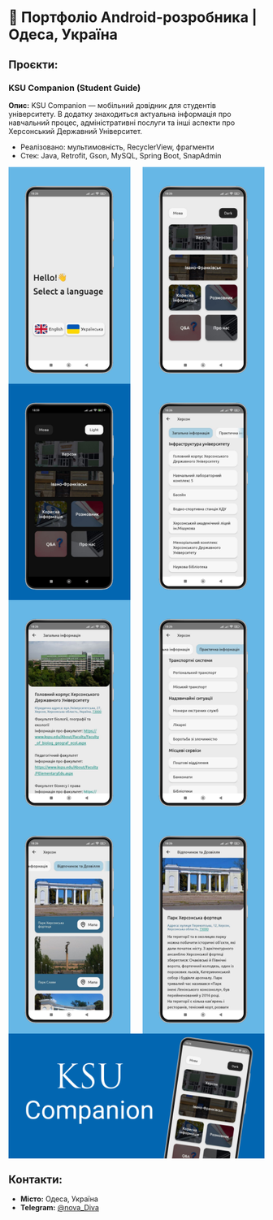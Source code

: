 # 📱 Портфоліо Android-розробника | Одеса, Україна

## Проєкти:

###  KSU Companion (Student Guide)

**Опис:** KSU Companion — мобільний довідник для студентів університету. В додатку знаходиться актуальна інформація про навчальний процес, адміністративні послуги та інші аспекти про Херсонський Державний Університет.
 
- Реалізовано: мультимовність, RecyclerView, фрагменти  
- Стек: Java, Retrofit, Gson, MySQL, Spring Boot, SnapAdmin
<div style="display: flex; justify-content: space-between; flex-wrap: wrap;">
 <img src="KsuCompanion/FirstScreen.png" alt="Екран при першому заході" width="240"/>
 <img src="KsuCompanion/WhiteTheme.png" alt="Біла тема" width="240"/>
 <img src="KsuCompanion/DarkTheme.png" alt="Темна тема" width="240"/>
 <img src="KsuCompanion/GeneralInformation.png" alt="Загальна інформація" width="240"/>
 <img src="KsuCompanion/DetailGeneralInformation.png" alt="Детальна інформація загальної інформації" width="240"/>
 <img src="KsuCompanion/PracticalInformation.png" alt="Пректична інформація" width="240"/>
 <img src="KsuCompanion/RestAndLeisure.png" alt="Відочинок та дозвілля" width="240"/>
 <img src="KsuCompanion/DetailRestAndLeisureInformation.png" alt="Детальна інформація відпочинку та дозвілля" width="240"/>
 <img src="KsuCompanion/MobileApp.png" alt="Мобільний додаток" width="975"/>
</div>

## Контакти:

- **Місто:** Одеса, Україна
- **Telegram:** [@nova_Diva](https://t.me/nova_Diva)
